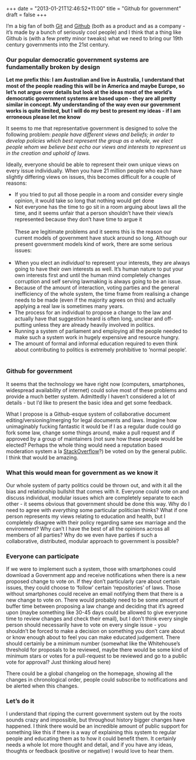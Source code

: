 +++
date = "2013-01-21T12:46:52+11:00"
title = "Github for government"
draft = false
+++

<p>I&#8217;m a big fan of both <a href='http://git-scm.com/'>Git</a> and <a href='http://github.com/'>Github</a> (both as a product and as a company - it&#8217;s made by a bunch of seriously cool people) and I think that a thing like Github is (with a few pretty minor tweaks) what we need to bring our 19th century governments into the 21st century.</p>

<h3 id='our_popular_democratic_government_systems_are_fundamentally_broken_by_design'>Our popular democratic government systems are fundamentally broken by design</h3>

<p><strong>Let me prefix this: I am Australian and live in Australia, I understand that most of the people reading this will be in America and maybe Europe, so let&#8217;s not argue over details but look at the ideas most of the world&#8217;s democratic government systems are based upon - they are all pretty similar in concept. My understanding of the way even our government works is quite limited, but I will do my best to present my ideas - if I am erroneous please let me know</strong></p>

<p>It seems to me that representative government is designed to solve the following problem: <em>people have different views and beliefs; in order to develop policies which best represent the group as a whole, we elect people whom we believe best echo our views and interests to represent us in the creation and uphold of laws.</em></p>

<p>Ideally, everyone should be able to represent their own unique views on every issue individually. When you have 21 million people who each have slightly differing views on issues, this becomes difficult for a couple of reasons:</p>

<ul>
<li>If you tried to put all those people in a room and consider every single opinion, it would take so long that nothing would get done</li>

<li>Not everyone has the time to go sit in a room arguing about laws all the time, and it seems unfair that a person shouldn&#8217;t have their view/s represented because they don&#8217;t have time to argue it <br /><br /> These are legitimate problems and it seems this is the reason our current models of government have stuck around so long. Although our present government models kind of work, there are some serious issues: <br /><br /></li>

<li>When you elect an <em>individual</em> to represent your interests, they are always going to have their own interests as well. It&#8217;s human nature to put your own interests first and until the human mind completely changes corruption and self serving lawmaking is always going to be an issue.</li>

<li>Because of the amount of interaction, voting parties and the general inefficiency of the whole system, the time frame from realising a change needs to be made (even if the majority agrees on this) and actually applying a real law is sometimes many years.</li>

<li>The process for an individual to propose a change to the law and actually have that suggestion heard is often long, unclear and off-putting unless they are already heavily involved in politics.</li>

<li>Running a system of parliament and employing all the people needed to make such a system work in hugely expensive and resource hungry.</li>

<li>The amount of formal and informal education required to even think about contributing to politics is extremely prohibitive to &#8216;normal people&#8217;. <br /><br /></li>
</ul>

<h3 id='github_for_government'>Github for government</h3>

<p>It seems that the technology we have right now (computers, smartphones, widespread availability of internet) could solve most of these problems and provide a much better system. Admittedly I haven&#8217;t considered a lot of details - but I&#8217;d like to present the basic idea and get some feedback.</p>

<p>What I propose is a Github-esque system of collaborative document editing/versioning/merging for legal documents and laws. Imagine how unimaginably fucking fantastic it would be if I as a regular dude could go fork some law, change some things around, make a pull request and if approved by a group of maintainers (not sure how these people would be elected? Perhaps the whole thing would need a reputation based moderation system a la <a href='http://stackoverflow.com/'>StackOverflow</a>?) be voted on by the general public. I think that would be amazing.</p>

<h3 id='what_this_would_mean_for_government_as_we_know_it'>What this would mean for government as we know it</h3>

<p>Our whole system of party politics could be thrown out, and with it all the bias and relationship bullshit that comes with it. Everyone could vote on and discuss individual, modular issues which are completely separate to each other - it seems obvious that government should be done this way. Why do I need to agree with <em>everything</em> some particular politician thinks? What if one person represents my views relating to education and health, but I completely disagree with their policy regarding same sex marriage and the environment? Why can&#8217;t I have the best of all the opinions across all members of all parties? Why do we even have parties if such a collaborative, distributed, modular approach to government is possible?</p>

<h3 id='everyone_can_participate'>Everyone can participate</h3>

<p>If we were to implement such a system, those with smartphones could download a Government app and receive notifications when there is a new proposed change to vote on. If they don&#8217;t particularly care about certain issues, they could choose to &#8216;follow&#8217; certain &#8216;repositories&#8217; of laws. Those without smartphones could receive an email notifying them that there is a new change to vote on. There would probably need to be some amount of buffer time between proposing a law change and deciding that it&#8217;s agreed upon (maybe something like 30-45 days could be allowed to give everyone time to review changes and check their email), but I don&#8217;t think every single person should necessarily have to vote on every single issue - you shouldn&#8217;t be forced to make a decision on something you don&#8217;t care about or know enough about to feel you can make educated judgement. There should certainly be a minimum number (somewhat like the Whitehouse&#8217;s threshold for proposals to be reviewed, maybe there would be some kind of minimum stars or votes for a pull-request to be reviewed and go to a public vote for approval? Just thinking aloud here)</p>

<p>There could be a global changelog on the homepage, showing all the changes in chronological order, people could subscribe to notifications and be alerted when this changes.</p>

<h3 id='lets_do_it'>Let&#8217;s do it</h3>

<p>I understand that ripping the current government system out by the roots sounds crazy and impossible, but throughout history bigger changes have happened. I think there would be an incredible amount of public support for something like this if there is a way of explaining this system to regular people and educating them as to how it could benefit them. It certainly needs a whole lot more thought and detail, and if you have any ideas, thoughts or feedback (positive or negative) I would love to hear them.</p>
